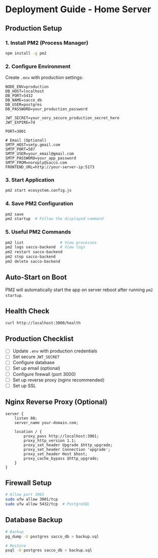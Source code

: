 # Deployment Guide - Home Server

## Production Setup

### 1. Install PM2 (Process Manager)
```bash
npm install -g pm2
```

### 2. Configure Environment
Create `.env` with production settings:
```env
NODE_ENV=production
DB_HOST=localhost
DB_PORT=5432
DB_NAME=sacco_db
DB_USER=postgres
DB_PASSWORD=your_production_password

JWT_SECRET=your_very_secure_production_secret_here
JWT_EXPIRE=7d

PORT=3001

# Email (Optional)
SMTP_HOST=smtp.gmail.com
SMTP_PORT=587
SMTP_USER=your_email@gmail.com
SMTP_PASSWORD=your_app_password
SMTP_FROM=noreply@sacco.com
FRONTEND_URL=http://your-server-ip:5173
```

### 3. Start Application
```bash
pm2 start ecosystem.config.js
```

### 4. Save PM2 Configuration
```bash
pm2 save
pm2 startup  # Follow the displayed command
```

### 5. Useful PM2 Commands
```bash
pm2 list                # View processes
pm2 logs sacco-backend  # View logs
pm2 restart sacco-backend
pm2 stop sacco-backend
pm2 delete sacco-backend
```

## Auto-Start on Boot
PM2 will automatically start the app on server reboot after running `pm2 startup`.

## Health Check
```bash
curl http://localhost:3000/health
```

## Production Checklist

- [ ] Update `.env` with production credentials
- [ ] Set secure `JWT_SECRET`
- [ ] Configure database
- [ ] Set up email (optional)
- [ ] Configure firewall (port 3000)
- [ ] Set up reverse proxy (nginx recommended)
- [ ] Set up SSL

## Nginx Reverse Proxy (Optional)

```nginx
server {
    listen 80;
    server_name your-domain.com;

    location / {
        proxy_pass http://localhost:3001;
        proxy_http_version 1.1;
        proxy_set_header Upgrade $http_upgrade;
        proxy_set_header Connection 'upgrade';
        proxy_set_header Host $host;
        proxy_cache_bypass $http_upgrade;
    }
}
```

## Firewall Setup
```bash
# Allow port 3001
sudo ufw allow 3001/tcp
sudo ufw allow 5432/tcp  # PostgreSQL
```

## Database Backup
```bash
# Backup
pg_dump -U postgres sacco_db > backup.sql

# Restore
psql -U postgres sacco_db < backup.sql
```

